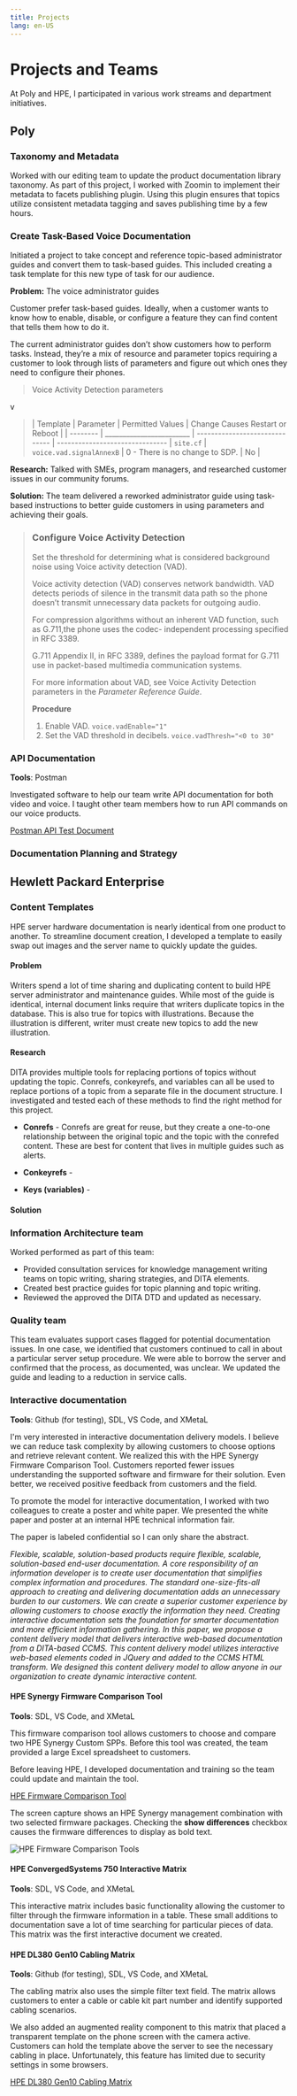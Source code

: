 ```yaml
---
title: Projects
lang: en-US
---
```


# Projects and Teams

At Poly and HPE, I participated in various work streams and department initiatives.

## Poly

### Taxonomy and Metadata

Worked with our editing team to update the product documentation library taxonomy. As part of this project, I worked with Zoomin to implement their metadata to facets publishing plugin. Using this plugin ensures that topics utilize consistent metadata tagging and saves publishing time by a few hours.

### Create Task-Based Voice Documentation

Initiated a project to take concept and reference topic-based administrator guides and convert them to task-based guides. This included creating a task template for this new type of task for our audience.


**Problem:**
The voice administrator guides

Customer prefer task-based guides. Ideally, when a customer wants to know how to enable, disable, or configure a feature they can find content that tells them how to do it.

The current administrator guides don’t show customers how to perform tasks. Instead, they’re a mix of resource and parameter topics requiring a customer to look through lists of parameters and figure out which ones they need to configure their phones.

>Voice Activity Detection parameters
>
v
>| Template | Parameter                | Permitted Values               | Change Causes Restart or Reboot |
>| -------- | ________________________ | ------------------------------ | ------------------------------- |
>`site.cf`  | `voice.vad.signalAnnexB` | 0 - There is no change to SDP. | No                              |

**Research:**
Talked with SMEs, program managers, and researched customer issues in our community forums.

**Solution:**
The team delivered a reworked administrator guide using task-based instructions to better guide customers in using parameters and achieving their goals.

> ### Configure Voice Activity Detection
>
> Set the threshold for determining what is considered background noise using Voice activity detection (VAD).
>
> Voice activity detection (VAD) conserves network bandwidth. VAD detects periods of silence in the transmit data path so the phone doesn’t transmit unnecessary data packets for outgoing audio.
>
> For compression algorithms without an inherent VAD function, such as G.711,the phone uses the codec- independent processing specified in RFC 3389.
>
> G.711 Appendix II, in RFC 3389, defines the payload format for G.711 use in packet-based multimedia communication systems.
>
> For more information about VAD, see Voice Activity Detection parameters in the *Parameter Reference Guide*.
>
> **Procedure**
> 1. Enable VAD.
> `voice.vadEnable="1"`
> 3. Set the VAD threshold in decibels.
> `voice.vadThresh="<0 to 30"`


### API Documentation

**Tools**: Postman

Investigated software to help our team write API documentation for both video and voice. I taught other team members how to run API commands on our voice products.

[Postman API Test Document](https://documenter.getpostman.com/view/13192773/TVYDdKDz)

### Documentation Planning and Strategy



## Hewlett Packard Enterprise

### Content Templates

HPE server hardware documentation is nearly identical from one product to another. To streamline document creation, I developed a template to easily swap out images and the server name to quickly update the guides.

#### Problem

Writers spend a lot of time sharing and duplicating content to build HPE server administrator and maintenance guides. While most of the guide is identical, internal document links require that writers duplicate topics in the database. This is also true for topics with illustrations. Because the illustration is different, writer must create new topics to add the new illustration.

#### Research

DITA provides multiple tools for replacing portions of topics without updating the topic. Conrefs, conkeyrefs, and variables can all be used to replace portions of a topic from a separate file in the document structure.
I investigated and tested each of these methods to find the right method for this project.

* **Conrefs** - Conrefs are great for reuse, but they create a one-to-one relationship between the original topic and the topic with the conrefed content. These are best for content that lives in multiple guides such as alerts.

* **Conkeyrefs** -

* **Keys (variables)** -

#### Solution



### Information Architecture team

Worked performed as part of this team:

- Provided consultation services for knowledge management writing teams on topic writing, sharing strategies, and DITA elements.
- Created best practice guides for topic planning and topic writing.
- Reviewed the approved the DITA DTD and updated as necessary.

### Quality team

This team evaluates support cases flagged for potential documentation issues. In one case, we identified that customers continued to call in about a particular server setup procedure. We were able to borrow the server and confirmed that the process, as documented, was unclear. We updated the guide and leading to a reduction in service calls.

### Interactive documentation

**Tools**: Github (for testing), SDL, VS Code, and XMetaL

I'm very interested in interactive documentation delivery models. I believe we can reduce task complexity by allowing customers to choose options and retrieve relevant content. We realized this with the HPE Synergy Firmware Comparison Tool. Customers reported fewer issues understanding the supported software and firmware for their solution. Even better, we received positive feedback from customers and the field.

To promote the model for interactive documentation, I worked with two colleagues to create a poster and white paper. We presented the white paper and poster at an internal HPE technical information fair.

The paper is labeled confidential so I can only share the abstract.

_Flexible, scalable, solution-based products require flexible, scalable, solution-based end-user documentation. A core responsibility of an information developer is to create user documentation that simplifies complex information and procedures. The standard one-size-fits-all approach to creating and delivering documentation adds an unnecessary burden to our customers. We can create a superior customer experience by allowing customers to choose exactly the information they need. Creating interactive documentation sets the foundation for smarter documentation and more efficient information gathering. In this paper, we propose a content delivery model that delivers interactive web-based documentation from a DITA-based CCMS. This content delivery model utilizes interactive web-based elements coded in JQuery and added to the CCMS HTML transform. We designed this content delivery model to allow anyone in our organization to create dynamic interactive content._

#### HPE Synergy Firmware Comparison Tool

**Tools**: SDL, VS Code, and XMetaL

This firmware comparison tool allows customers to choose and compare two HPE Synergy Custom SPPs. Before this tool was created, the team provided a large Excel spreadsheet to customers.

Before leaving HPE, I developed documentation and training so the team could update and maintain the tool.

[HPE Firmware Comparison Tool](https://techhub.hpe.com/eginfolib/synergy/sw_release_info/C.6.1_IS.6.1.html)

The screen capture shows an HPE Synergy management combination with two selected firmware packages. Checking the **show differences** checkbox causes the firmware differences to display as bold text.

![HPE Firmware Comparison Tools](https://chriskpeterson.github.io/vuepress2/public/HPE-firmware-comparison-tool.png)

#### HPE ConvergedSystems 750 Interactive Matrix

**Tools**: SDL, VS Code, and XMetaL

This interactive matrix includes basic functionality allowing the customer to filter through the firmware information in a table. These small additions to documentation save a lot of time searching for particular pieces of data. This matrix was the first interactive document we created.

#### HPE DL380 Gen10 Cabling Matrix

**Tools**: Github (for testing), SDL, VS Code, and XMetaL

The cabling matrix also uses the simple filter text field. The matrix allows customers to enter a cable or cable kit part number and identify supported cabling scenarios.

We also added an augmented reality component to this matrix that placed a transparent template on the phone screen with the camera active. Customers can hold the template above the server to see the necessary cabling in place. Unfortunately, this feature has limited due to security settings in some browsers.

[HPE DL380 Gen10 Cabling Matrix](https://techhub.hpe.com/eginfolib/servers/CableMatrix/DL380_Gen10_diagrams.html)
